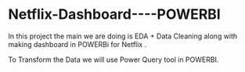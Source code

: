 # Netflix-Dashboard----POWERBI
In this project the main we are doing is EDA + Data Cleaning along with making dashboard in POWERBi for Netflix . 


To Transform the Data we will use Power Query tool in POWERBI.
